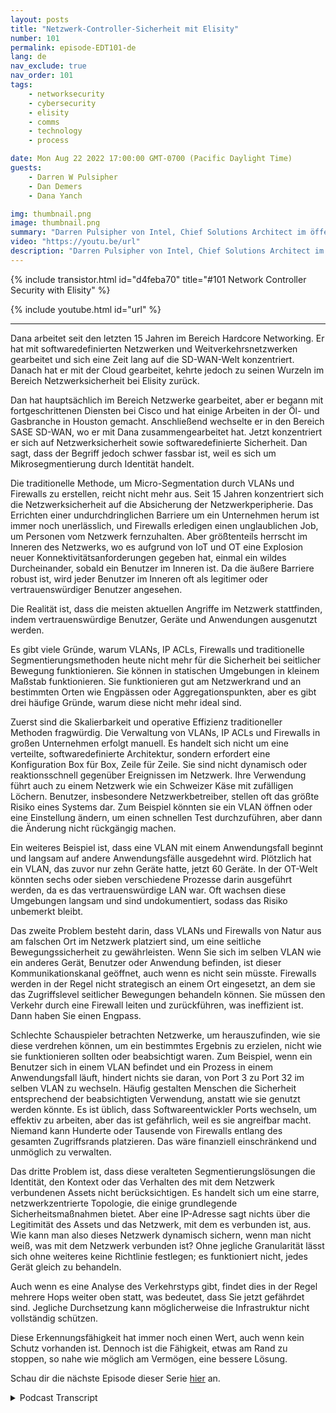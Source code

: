 ```yaml
---
layout: posts
title: "Netzwerk-Controller-Sicherheit mit Elisity"
number: 101
permalink: episode-EDT101-de
lang: de
nav_exclude: true
nav_order: 101
tags:
    - networksecurity
    - cybersecurity
    - elisity
    - comms
    - technology
    - process

date: Mon Aug 22 2022 17:00:00 GMT-0700 (Pacific Daylight Time)
guests:
    - Darren W Pulsipher
    - Dan Demers
    - Dana Yanch

img: thumbnail.png
image: thumbnail.png
summary: "Darren Pulsipher von Intel, Chief Solutions Architect im öffentlichen Sektor, führt Interviews mit Netzwerksicherheitsexperten Dana Yanch und Dan Demers von Elisity über Netzwerk-Controller-Sicherheitstechniken und Zero-Trust-Architekturen."
video: "https://youtu.be/url"
description: "Darren Pulsipher von Intel, Chief Solutions Architect im öffentlichen Sektor, führt Interviews mit Netzwerksicherheitsexperten Dana Yanch und Dan Demers von Elisity über Netzwerk-Controller-Sicherheitstechniken und Zero-Trust-Architekturen."
---
```


<div>
{% include transistor.html id="d4feba70" title="#101 Network Controller Security with Elisity" %}

{% include youtube.html id="url" %}
</div>

---

Dana arbeitet seit den letzten 15 Jahren im Bereich Hardcore Networking. Er hat mit softwaredefinierten Netzwerken und Weitverkehrsnetzwerken gearbeitet und sich eine Zeit lang auf die SD-WAN-Welt konzentriert. Danach hat er mit der Cloud gearbeitet, kehrte jedoch zu seinen Wurzeln im Bereich Netzwerksicherheit bei Elisity zurück.

Dan hat hauptsächlich im Bereich Netzwerke gearbeitet, aber er begann mit fortgeschrittenen Diensten bei Cisco und hat einige Arbeiten in der Öl- und Gasbranche in Houston gemacht. Anschließend wechselte er in den Bereich SASE SD-WAN, wo er mit Dana zusammengearbeitet hat. Jetzt konzentriert er sich auf Netzwerksicherheit sowie softwaredefinierte Sicherheit. Dan sagt, dass der Begriff jedoch schwer fassbar ist, weil es sich um Mikrosegmentierung durch Identität handelt.

Die traditionelle Methode, um Micro-Segmentation durch VLANs und Firewalls zu erstellen, reicht nicht mehr aus. Seit 15 Jahren konzentriert sich die Netzwerksicherheit auf die Absicherung der Netzwerkperipherie. Das Errichten einer undurchdringlichen Barriere um ein Unternehmen herum ist immer noch unerlässlich, und Firewalls erledigen einen unglaublichen Job, um Personen vom Netzwerk fernzuhalten. Aber größtenteils herrscht im Inneren des Netzwerks, wo es aufgrund von IoT und OT eine Explosion neuer Konnektivitätsanforderungen gegeben hat, einmal ein wildes Durcheinander, sobald ein Benutzer im Inneren ist. Da die äußere Barriere robust ist, wird jeder Benutzer im Inneren oft als legitimer oder vertrauenswürdiger Benutzer angesehen.

Die Realität ist, dass die meisten aktuellen Angriffe im Netzwerk stattfinden, indem vertrauenswürdige Benutzer, Geräte und Anwendungen ausgenutzt werden.

Es gibt viele Gründe, warum VLANs, IP ACLs, Firewalls und traditionelle Segmentierungsmethoden heute nicht mehr für die Sicherheit bei seitlicher Bewegung funktionieren. Sie können in statischen Umgebungen in kleinem Maßstab funktionieren. Sie funktionieren gut am Netzwerkrand und an bestimmten Orten wie Engpässen oder Aggregationspunkten, aber es gibt drei häufige Gründe, warum diese nicht mehr ideal sind.

Zuerst sind die Skalierbarkeit und operative Effizienz traditioneller Methoden fragwürdig. Die Verwaltung von VLANs, IP ACLs und Firewalls in großen Unternehmen erfolgt manuell. Es handelt sich nicht um eine verteilte, softwaredefinierte Architektur, sondern erfordert eine Konfiguration Box für Box, Zeile für Zeile. Sie sind nicht dynamisch oder reaktionsschnell gegenüber Ereignissen im Netzwerk. Ihre Verwendung führt auch zu einem Netzwerk wie ein Schweizer Käse mit zufälligen Löchern. Benutzer, insbesondere Netzwerkbetreiber, stellen oft das größte Risiko eines Systems dar. Zum Beispiel könnten sie ein VLAN öffnen oder eine Einstellung ändern, um einen schnellen Test durchzuführen, aber dann die Änderung nicht rückgängig machen.

Ein weiteres Beispiel ist, dass eine VLAN mit einem Anwendungsfall beginnt und langsam auf andere Anwendungsfälle ausgedehnt wird. Plötzlich hat ein VLAN, das zuvor nur zehn Geräte hatte, jetzt 60 Geräte. In der OT-Welt könnten sechs oder sieben verschiedene Prozesse darin ausgeführt werden, da es das vertrauenswürdige LAN war. Oft wachsen diese Umgebungen langsam und sind undokumentiert, sodass das Risiko unbemerkt bleibt.

Das zweite Problem besteht darin, dass VLANs und Firewalls von Natur aus am falschen Ort im Netzwerk platziert sind, um eine seitliche Bewegungssicherheit zu gewährleisten. Wenn Sie sich im selben VLAN wie ein anderes Gerät, Benutzer oder Anwendung befinden, ist dieser Kommunikationskanal geöffnet, auch wenn es nicht sein müsste. Firewalls werden in der Regel nicht strategisch an einem Ort eingesetzt, an dem sie das Zugriffslevel seitlicher Bewegungen behandeln können. Sie müssen den Verkehr durch eine Firewall leiten und zurückführen, was ineffizient ist. Dann haben Sie einen Engpass.

Schlechte Schauspieler betrachten Netzwerke, um herauszufinden, wie sie diese verdrehen können, um ein bestimmtes Ergebnis zu erzielen, nicht wie sie funktionieren sollten oder beabsichtigt waren. Zum Beispiel, wenn ein Benutzer sich in einem VLAN befindet und ein Prozess in einem Anwendungsfall läuft, hindert nichts sie daran, von Port 3 zu Port 32 im selben VLAN zu wechseln. Häufig gestalten Menschen die Sicherheit entsprechend der beabsichtigten Verwendung, anstatt wie sie genutzt werden könnte. Es ist üblich, dass Softwareentwickler Ports wechseln, um effektiv zu arbeiten, aber das ist gefährlich, weil es sie angreifbar macht. Niemand kann Hunderte oder Tausende von Firewalls entlang des gesamten Zugriffsrands platzieren. Das wäre finanziell einschränkend und unmöglich zu verwalten.

Das dritte Problem ist, dass diese veralteten Segmentierungslösungen die Identität, den Kontext oder das Verhalten des mit dem Netzwerk verbundenen Assets nicht berücksichtigen. Es handelt sich um eine starre, netzwerkzentrierte Topologie, die einige grundlegende Sicherheitsmaßnahmen bietet. Aber eine IP-Adresse sagt nichts über die Legitimität des Assets und das Netzwerk, mit dem es verbunden ist, aus. Wie kann man also dieses Netzwerk dynamisch sichern, wenn man nicht weiß, was mit dem Netzwerk verbunden ist? Ohne jegliche Granularität lässt sich ohne weiteres keine Richtlinie festlegen; es funktioniert nicht, jedes Gerät gleich zu behandeln.

Auch wenn es eine Analyse des Verkehrstyps gibt, findet dies in der Regel mehrere Hops weiter oben statt, was bedeutet, dass Sie jetzt gefährdet sind. Jegliche Durchsetzung kann möglicherweise die Infrastruktur nicht vollständig schützen.

Diese Erkennungsfähigkeit hat immer noch einen Wert, auch wenn kein Schutz vorhanden ist. Dennoch ist die Fähigkeit, etwas am Rand zu stoppen, so nahe wie möglich am Vermögen, eine bessere Lösung.

Schau dir die nächste Episode dieser Serie [hier](episode-EDT101) an.



<details>
<summary> Podcast Transcript </summary>

<p></p>

</details>
